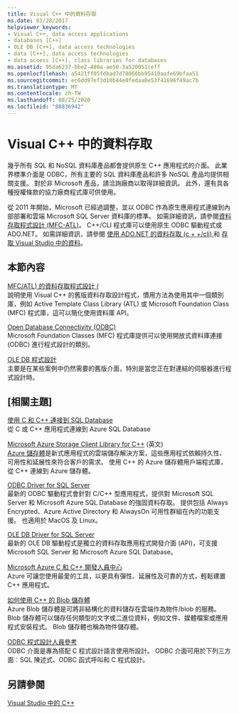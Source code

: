 ```yaml
---
title: Visual C++ 中的資料存取
ms.date: 03/28/2017
helpviewer_keywords:
- Visual C++, data access applications
- databases [C++]
- OLE DB [C++], data access technologies
- data [C++], data access technologies
- data access [C++], class libraries for databases
ms.assetid: 95da6237-bbe2-480a-ae50-3a520051ceff
ms.openlocfilehash: a5421ff05fdbad7d78066bb95410aafe69bfaa51
ms.sourcegitcommit: ec6dd97ef3d10b44e0fedaa8e53f41696f49ac7b
ms.translationtype: MT
ms.contentlocale: zh-TW
ms.lasthandoff: 08/25/2020
ms.locfileid: "88836942"
---
```

# <a name="data-access-in-visual-c"></a>Visual C++ 中的資料存取

幾乎所有 SQL 和 NoSQL 資料庫產品都會提供原生 C++ 應用程式的介面。 此業界標準介面是 ODBC，所有主要的 SQL 資料庫產品和許多 NoSQL 產品均提供相關支援。 對於非 Microsoft 產品，請洽詢廠商以取得詳細資訊。 此外，還有具各種授權條款的協力廠商程式庫可供使用。

從 2011 年開始，Microsoft 已經過調整，並以 ODBC 作為原生應用程式連線到內部部署和雲端 Microsoft SQL Server 資料庫的標準。 如需詳細資訊，請參閱[資料存取程式設計 \(MFC-ATL\)](data-access-programming-mfc-atl.md)。 C++/CLI 程式庫可以使用原生 ODBC 驅動程式或 ADO.NET。 如需詳細資訊，請參閱 [使用 ADO.NET 的資料存取 (c + +/cli) ](../dotnet/data-access-using-adonet-cpp-cli.md) 和 [存取 Visual Studio 中的資料](/visualstudio/data-tools/accessing-data-in-visual-studio)。

## <a name="in-this-section"></a>本節內容

[MFC/ATL) 的資料存取程式設計 (](data-access-programming-mfc-atl.md)<br/>
說明使用 Visual C++ 的舊版資料存取設計程式，慣用方法為使用其中一個類別庫，例如 Active Template Class Library (ATL) 或 Microsoft Foundation Class (MFC) 程式庫，這可以簡化使用資料庫 API。

[Open Database Connectivity (ODBC) ](odbc/open-database-connectivity-odbc.md)<br/>
Microsoft Foundation Classes (MFC) 程式庫提供可以使用開放式資料庫連接 (ODBC) 進行程式設計的類別。

[OLE DB 程式設計](oledb/ole-db-programming.md)<br/>
主要是在某些案例中仍然需要的舊版介面，特別是當您正在對連結的伺服器進行程式設計時。

## <a name="related-topics"></a>[相關主題]

[使用 C 和 C++ 連接到 SQL Database](/azure/sql-database/sql-database-develop-cplusplus-simple)<br/>
從 C 或 C++ 應用程式連線到 Azure SQL Database

[Microsoft Azure Storage Client Library for C++](https://github.com/Azure/azure-storage-cpp) \(英文\)<br/>
[Azure 儲存體](/azure/storage/common/storage-introduction)是新式應用程式的雲端儲存解決方案，這些應用程式依賴持久性、可用性和延展性來符合客戶的需求。 使用 C++ 的 Azure 儲存體用戶端程式庫，從 C++ 連線到 Azure 儲存體。

[ODBC Driver for SQL Server](/sql/connect/odbc/microsoft-odbc-driver-for-sql-server)<br/>
最新的 ODBC 驅動程式會針對 C/C++ 型應用程式，提供對 Microsoft SQL Server 和 Microsoft Azure SQL Database 的強固資料存取。 提供包括 Always Encrypted、Azure Active Directory 和 AlwaysOn 可用性群組在內的功能支援。 也適用於 MacOS 及 Linux。

[OLE DB Driver for SQL Server](/sql/connect/oledb/oledb-driver-for-sql-server)<br/>
最新的 OLE DB 驅動程式是獨立的資料存取應用程式開發介面 (API)，可支援 Microsoft SQL Server 和 Microsoft Azure SQL Database。

[Microsoft Azure C 和 C++ 開發人員中心](https://azure.microsoft.com/develop/cpp/)<br/>
Azure 可讓您使用最愛的工具，以更具有彈性、延展性及可靠的方式，輕鬆建置 C++ 應用程式。

[如何使用 C++ 的 Blob 儲存體](/azure/storage/storage-c-plus-plus-how-to-use-blobs)<br/>
Azure Blob 儲存體是可將非結構化的資料儲存在雲端作為物件/blob 的服務。 Blob 儲存體可以儲存任何類型的文字或二進位資料，例如文件、媒體檔案或應用程式安裝程式。 Blob 儲存體也稱為物件儲存體。

[ODBC 程式設計人員參考](/sql/odbc/reference/odbc-programmer-s-reference)<br/>
ODBC 介面是專為搭配 C 程式設計語言使用所設計。 ODBC 介面可用於下列三方面︰SQL 陳述式、ODBC 函式呼叫和 C 程式設計。

## <a name="see-also"></a>另請參閱

[Visual Studio 中的 C++](../overview/visual-cpp-in-visual-studio.md)
